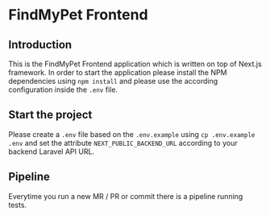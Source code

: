 # FindMyPet Frontend

## Introduction

This is the FindMyPet Frontend application which is written on top of Next.js framework. In order to start the application please install the NPM dependencies using ```npm install``` and please use the according configuration inside the  ```.env``` file.

## Start the project

Please create a ```.env``` file based on the ```.env.example``` using ```cp .env.example .env``` and set the attribute ```NEXT_PUBLIC_BACKEND_URL``` according to your backend Laravel API URL.

## Pipeline

Everytime you run a new MR / PR or commit there is a pipeline running tests.
